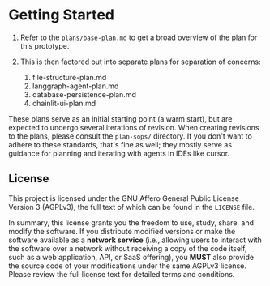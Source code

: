 # Getting Started

1. Refer to the `plans/base-plan.md` to get a broad overview of the plan for this prototype.
2. This is then factored out into separate plans for separation of concerns:

    1. file-structure-plan.md
    2. langgraph-agent-plan.md 
    3. database-persistence-plan.md
    4. chainlit-ui-plan.md

These plans serve as an initial starting point (a warm start), but are expected to undergo several iterations of revision. When creating revisions to the plans, please consult the `plan-sops/` directory. If you don't want to adhere to these standards, that's fine as well; they mostly serve as guidance for planning and iterating with agents in IDEs like cursor.


## License

This project is licensed under the GNU Affero General Public License Version 3 (AGPLv3), the full text of which can be found in the `LICENSE` file.

In summary, this license grants you the freedom to use, study, share, and modify the software. If you distribute modified versions or make the software available as a **network service** (i.e., allowing users to interact with the software over a network without receiving a copy of the code itself, such as a web application, API, or SaaS offering), you **MUST** also provide the source code of your modifications under the same AGPLv3 license. Please review the full license text for detailed terms and conditions.

